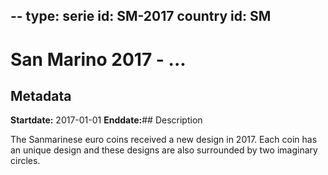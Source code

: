 --
type: serie
id: SM-2017
country id: SM
--

# San Marino 2017 - ...

## Metadata

**Startdate:** 2017-01-01
**Enddate:**## Description

The Sanmarinese euro coins received a new design in 2017. Each coin has an unique design and these designs are also surrounded by two imaginary circles.

